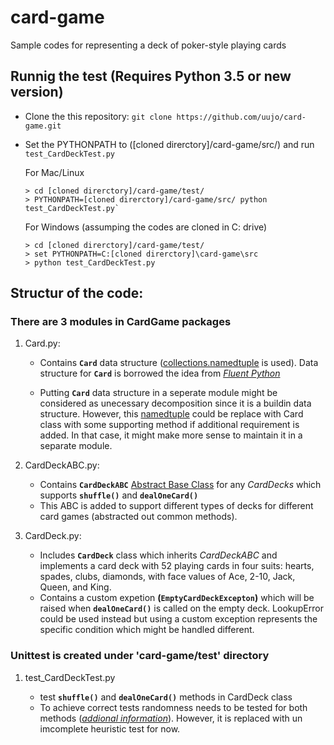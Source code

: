# card-game
Sample codes for representing a deck of poker-style playing cards

## Runnig the test (Requires Python 3.5 or new version)

* Clone the this repository: `git clone https://github.com/uujo/card-game.git`
* Set the PYTHONPATH to ([cloned direrctory]/card-game/src/) and run `test_CardDeckTest.py`

  For Mac/Linux
  ```
  > cd [cloned direrctory]/card-game/test/
  > PYTHONPATH=[cloned direrctory]/card-game/src/ python test_CardDeckTest.py`
  ```
  
  For Windows (assumping the codes are cloned in C: drive) 
  ```
  > cd [cloned direrctory]/card-game/test/
  > set PYTHONPATH=C:[cloned direrctory]\card-game\src
  > python test_CardDeckTest.py
  ```
 
## Structur of the code:

### There are 3 modules in CardGame packages
 
1. Card.py: 
    
    * Contains **`Card`** data structure ([collections.namedtuple](https://docs.python.org/3/library/collections.html#collections.namedtuple) is used).
      Data structure for **`Card`** is borrowed the idea from [_Fluent Python_](https://www.amazon.com/Fluent-Python-Concise-Effective-Programming/dp/1491946008/ref=sr_1_2?hvadid=241675711667&hvdev=c&hvlocphy=9007779&hvnetw=g&hvpos=1t1&hvqmt=e&hvrand=12351625625351566461&hvtargid=kwd-75527750746&keywords=fluent+python&qid=1553104567&s=gateway&sr=8-2&tag=googhydr-20) 
    
    * Putting **`Card`** data structure in a seperate module might be considered as unecessary decomposition since it is a buildin data structure. 
      However, this [namedtuple](https://docs.python.org/3/library/collections.html#collections.namedtuple) could be replace with Card class with some supporting method if additional requirement is added. In that case, it might make more sense to maintain it in a separate module.
      
2. CardDeckABC.py:

    * Contains **`CardDeckABC`** [Abstract Base Class](https://docs.python.org/3/library/abc.html) for any _CardDecks_ which supports **`shuffle()`** and **`dealOneCard()`**
    * This ABC is added to support different types of decks for different card games (abstracted out common methods).
    
3. CardDeck.py:

    * Includes **`CardDeck`** class which inherits _CardDeckABC_ and implements a card deck with 52 playing cards in four suits: hearts, spades, clubs, diamonds, with face values of Ace,
2-10, Jack, Queen, and King.
    * Contains a custom expetion **(`EmptyCardDeckExcepton`)** which will be raised when **`dealOneCard()`** is called on the empty deck. 
      LookupError could be used instead but using a custom exception represents the specific condition which might be handled different. 

    
### Unittest is created under 'card-game/test' directory  

1. test_CardDeckTest.py
    
    * test **`shuffle()`** and **`dealOneCard()`** methods in CardDeck class
    * To achieve correct tests randomness needs to be tested for both methods (_[addional information](https://www.random.org/analysis/)_).
      However, it is replaced with un imcomplete heuristic test for now.
